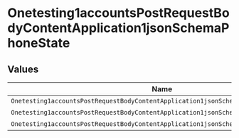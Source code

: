 # Onetesting1accountsPostRequestBodyContentApplication1jsonSchemaPhoneState


## Values

| Name                                                                                  | Value                                                                                 |
| ------------------------------------------------------------------------------------- | ------------------------------------------------------------------------------------- |
| `Onetesting1accountsPostRequestBodyContentApplication1jsonSchemaPhoneStateMissing`    | missing                                                                               |
| `Onetesting1accountsPostRequestBodyContentApplication1jsonSchemaPhoneStateUnverified` | unverified                                                                            |
| `Onetesting1accountsPostRequestBodyContentApplication1jsonSchemaPhoneStateVerified`   | verified                                                                              |
